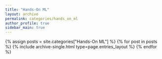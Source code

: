 ```yaml
---
title: "Hands-On ML"
layout: archive
permalink: categories/hands_on_ml
author_profile: true
sidebar_main: true
---
```



{% assign posts = site.categories["Hands-On ML"] %}
{% for post in posts %} {% include archive-single.html type=page.entries_layout %} {% endfor %}